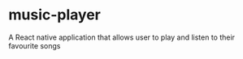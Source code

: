 # music-player
A React native application that allows user to play and listen to their favourite songs
